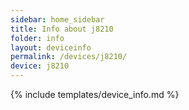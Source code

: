 ```yaml
---
sidebar: home_sidebar
title: Info about j8210
folder: info
layout: deviceinfo
permalink: /devices/j8210/
device: j8210
---
```

{% include templates/device_info.md %}
